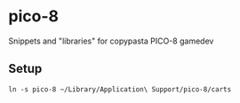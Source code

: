 # pico-8
Snippets and "libraries" for copypasta PICO-8 gamedev

## Setup
```
ln -s pico-8 ~/Library/Application\ Support/pico-8/carts
```
